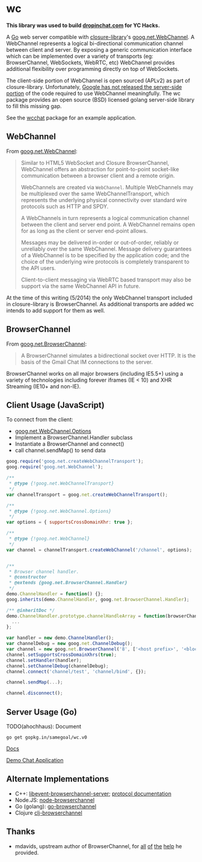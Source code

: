 wc
============

**This library was used to build [dropinchat.com](https://news.ycombinator.com/item?id=8129397) for YC Hacks.**

A [Go](http://golang.org/) web server compatible with
[closure-library](https://github.com/google/closure-library)'s
[goog.net.WebChannel](https://github.com/google/closure-library/blob/master/closure/goog/labs/net/webchannel.js).
A WebChannel represents a logical bi-directional communication channel between
client and server. By exposing a generic communication interface which can be
implemented over a variety of transports (eg: BrowserChannel, WebSockets,
WebRTC, etc) WebChannel provides additional flexibility over programming
directly on top of WebSockets.

The client-side portion of WebChannel is open sourced (APLv2) as part of
closure-library. Unfortunately, [Google has not released the server-side
portion](http://books.google.com/books?id=p7uyWPcVGZsC&pg=PA179) of the
code required to use WebChannel meaningfully. The wc package provides an
open source (BSD) licensed golang server-side library to fill this missing gap.

See the [wcchat](https://github.com/samegoal/wcchat) package for an example
application.

WebChannel
----------

From [goog.net.WebChannel](https://github.com/google/closure-library/blob/master/closure/goog/labs/net/webchannel.js#L16):

> Similar to HTML5 WebSocket and Closure BrowserChannel, WebChannel
> offers an abstraction for point-to-point socket-like communication between
> a browser client and a remote origin.
>
> WebChannels are created via <code>WebChannel</code>. Multiple WebChannels
> may be multiplexed over the same WebChannelTransport, which represents
> the underlying physical connectivity over standard wire protocols
> such as HTTP and SPDY.
>
> A WebChannels in turn represents a logical communication channel between
> the client and server end point. A WebChannel remains open for
> as long as the client or server end-point allows.
>
> Messages may be delivered in-order or out-of-order, reliably or unreliably
> over the same WebChannel. Message delivery guarantees of a WebChannel is
> to be specified by the application code; and the choice of the
> underlying wire protocols is completely transparent to the API users.
>
> Client-to-client messaging via WebRTC based transport may also be support
> via the same WebChannel API in future.

At the time of this writing (5/2014) the only WebChannel transport included
in closure-library is BrowserChannel. As additional transports are added
wc intends to add support for them as well.

BrowserChannel
--------------

From [goog.net.BrowserChannel](https://github.com/google/closure-library/blob/master/closure/goog/net/browserchannel.js#L16):

> A BrowserChannel simulates a bidirectional socket over HTTP. It is the
> basis of the Gmail Chat IM connections to the server.

BrowserChannel works on all major browsers (including IE5.5+) using a variety
of technologies including forever iframes (IE < 10) and XHR Streaming (IE10+
and non-IE).

Client Usage (JavaScript)
-------------------------

To connect from the client:

  * [goog.net.WebChannel.Options](https://github.com/google/closure-library/blob/master/closure/goog/labs/net/webchannel.js#L63)
  * Implement a BrowserChannel.Handler subclass
  * Instantiate a BrowserChannel and connect()
  * call channel.sendMap() to send data

```javascript
goog.require('goog.net.createWebChannelTransport');
goog.require('goog.net.WebChannel');

/**
 * @type {!goog.net.WebChannelTransport}
 */
var channelTransport = goog.net.createWebChannelTransport();

/**
 * @type {!goog.net.WebChannel.Options}
 */
var options = { supportsCrossDomainXhr: true };

/**
 * @type {!goog.net.WebChannel}
 */
var channel = channelTransport.createWebChannel('/channel', options);


/**
 * Browser channel handler.
 * @constructor
 * @extends {goog.net.BrowserChannel.Handler}
 */
demo.ChannelHandler = function() {};
goog.inherits(demo.ChannelHandler, goog.net.BrowserChannel.Handler);

/** @inheritDoc */
demo.ChannelHandler.prototype.channelHandleArray = function(browserChannel, array) {
  ...
};

var handler = new demo.ChannelHandler();
var channelDebug = new goog.net.ChannelDebug();
var channel = new goog.net.BrowserChannel('8', ['<host prefix>', '<blocked prefix>']);
channel.setSupportsCrossDomainXhrs(true);
channel.setHandler(handler);
channel.setChannelDebug(channelDebug);
channel.connect('channel/test', 'channel/bind', {});

channel.sendMap(...);

channel.disconnect();
```

Server Usage (Go)
-----------------

TODO(ahochhaus): Document

```
go get gopkg.in/samegoal/wc.v0
```

[Docs](http://godoc.org/gopkg.in/samegoal/wc.v0)

[Demo Chat Application](https://github.com/samegoal/wcchat)

Alternate Implementations
-------------------------

  * C++: [libevent-browserchannel-server](https://code.google.com/p/libevent-browserchannel-server/);
    [protocol documentation](https://code.google.com/p/libevent-browserchannel-server/wiki/BrowserChannelProtocol)
  * Node.JS: [node-browserchannel](https://github.com/josephg/node-browserchannel/)
  * Go (golang): [go-browserchannel](https://github.com/MathieuTurcotte/go-browserchannel)
  * Clojure [clj-browserchannel](https://github.com/thegeez/clj-browserchannel)

Thanks
------

  * mdavids, upstream author of BrowserChannel, for [all](https://groups.google.com/forum/?fromgroups#!topic/closure-library-discuss/0xy-2yPyUII)
  [of](https://groups.google.com/forum/?fromgroups#!topic/closure-library-discuss/b4q1JfrBkjI)
  [the](https://groups.google.com/forum/#!msg/closure-library-discuss/F1mtsUK1NIM/GsrAU7KfS8cJ)
  [help](https://groups.google.com/forum/?fromgroups#!topic/closure-library-discuss/BRs3JSwm3Dc)
  he provided.
